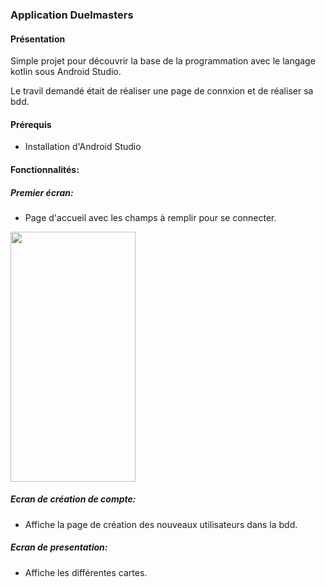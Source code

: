 ### Application Duelmasters    

#### Présentation

Simple projet pour découvrir la base de la programmation avec le langage kotlin sous Android Studio.

Le travil demandé était de réaliser une page de connxion et de réaliser sa bdd.  

#### Prérequis
- Installation d'Android Studio

#### Fonctionnalités:

##### Premier écran:

 - Page d'accueil avec les champs à remplir pour se connecter.

<img src="https://user-images.githubusercontent.com/64125059/103382771-7fb35e00-4af0-11eb-8f51-62d096fb83b8.jpg" width="200" height="400"/>

##### Ecran de création de compte: 

 - Affiche la page de création des nouveaux utilisateurs dans la bdd.

##### Ecran de presentation:

 - Affiche les différentes cartes.
 

